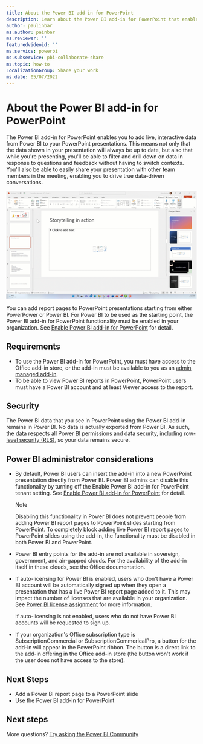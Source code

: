 ```yaml
---
title: About the Power BI add-in for PowerPoint
description: Learn about the Power BI add-in for PowerPoint that enables you to add live Power BI data to your PowerPoint presentations.
author: paulinbar
ms.author: painbar
ms.reviewer: ''
featuredvideoid: ''
ms.service: powerbi
ms.subservice: pbi-collaborate-share
ms.topic: how-to
LocalizationGroup: Share your work
ms.date: 05/07/2022
---
```


# About the Power BI add-in for PowerPoint

The Power BI add-in for PowerPoint enables you to add live, interactive data from Power BI to your PowerPoint presentations. This means not only that the data shown in your presentation will always be up to date, but also that while you're presenting, you'll be able to filter and drill down on data in response to questions and feedback without having to switch contexts. You'll also be able to easily share your presentation with other team members in the meeting, enabling you to drive true data-driven conversations.

![Screenshot of the Power BI add-in in PowerPoint](media/service-power-bi-powerpoint-add-in-about/storytelling.gif)

You can add report pages to PowerPoint presentations starting from either PowerPower or Power BI.  For Power BI to be used as the starting point, the Power BI add-in for PowerPoint functionality must be enabled in your organization. See [Enable Power BI add-in for PowerPoint](../admin/service-admin-portal-export-sharing.md#enable-power-bi-add-in-for-powerpoint) for detail.

## Requirements

* To use the Power BI add-in for PowerPoint, you must have access to the Office add-in store, or the add-in must be available to you as an [admin managed add-in](/microsoft-365/admin/manage/centralized-deployment-of-add-ins).
* To be able to view Power BI reports in PowerPoint, PowerPoint users must have a Power BI account and at least Viewer access to the report.

## Security

The Power BI data that you see in PowerPoint using the Power BI add-in remains in Power BI. No data is actually exported from Power BI. As such, the data respects all Power BI permissions and data security, including [row-level security (RLS)](../enterprise/service-admin-rls.md), so your data remains secure.

## Power BI administrator considerations

* By default, Power BI users can insert the add-in into a new PowerPoint presentation directly from Power BI. Power BI admins can disable this functionality by turning off the Enable Power BI add-in for PowerPoint tenant setting. See [Enable Power BI add-in for PowerPoint](../admin/service-admin-portal-export-sharing.md#enable-power-bi-add-in-for-powerpoint) for detail.

    >[!NOTE]
    > Disabling this functionality in Power BI does not prevent people from adding Power BI report pages to PowerPoint slides starting from PowerPoint. To completely block adding live Power BI report pages to PowerPoint slides using the add-in, the functionality must be disabled in both Power BI and PowerPoint.

* Power BI entry points for the add-in are not available in sovereign, government, and air-gapped clouds. For the availability of the add-in itself in these clouds, see the Office documentation.

* If auto-licensing for Power BI is enabled, users who don't have a Power BI account will be automatically signed up when they open a presentation that has a live Power BI report page added to it. This may impact the number of licenses that are available in your organization. See [Power BI license assignment](../enterprise/service-admin-disable-self-service) for more information.

    If auto-licensing is not enabled, users who do not have Power BI accounts will be requested to sign up.

* If your organization's Office subscription type is SubscriptionCommercial or SubscriptionCommericalPro, a button for the add-in will appear in the PowerPoint ribbon. The button is a direct link to the add-in offering in the Office add-in store (the button won't work if the user does not have access to the store).

## Next Steps

* Add a Power BI report page to a PowerPoint slide
* Use the Power BI add-in for PowerPoint

## Next steps

More questions? [Try asking the Power BI Community](https://community.powerbi.com/)
